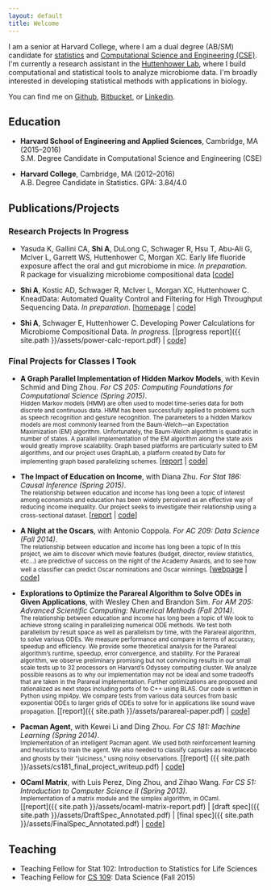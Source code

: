 ```yaml
---
layout: default
title: Welcome
---
```


I am a senior at Harvard College, where I am a dual degree (AB/SM) candidate for
[statistics](http://stat.harvard.edu) and [Computational Science and Engineering
(CSE)](http://www.seas.harvard.edu/programs/graduate/computational-science-and-engineering/master-of-science-in-cse).
I'm currently a research assistant in the [Huttenhower
Lab](http://huttenhower.org/), where I build computational and statistical tools
to analyze microbiome data. I'm broadly interested in developing statistical
methods with applications in biology.

You can find me on [Github](https://github.com/shiandy),
[Bitbucket](https://bitbucket.org/andys314), or
[Linkedin](https://www.linkedin.com/in/andy-shi-b59550110).

<!---
<div style="text-align: center">
<a href="https://github.com/shiandy">Github</a> &bull;
<a href="https://bitbucket.org/andys314">Bitbucket</a> &bull;
<a href="https://www.linkedin.com/in/andy-shi-b59550110">Linkedin</a>
</div>
-->

## Education

+ **Harvard School of Engineering and Applied Sciences**, Cambridge, MA
(2015&ndash;2016) <br>
S.M. Degree Candidate in Computational Science and Engineering (CSE)

+ **Harvard College**, Cambridge, MA (2012&ndash;2016) <br>
A.B. Degree Candidate in Statistics. GPA: 3.84/4.0

## Publications/Projects

### Research Projects In Progress

+ Yasuda K, Gallini CA, **Shi A**, DuLong C, Schwager R, Hsu T, Abu-Ali G,
  Mclver L, Garrett WS, Huttenhower C, Morgan XC. Early life fluoride exposure
  affect the oral and gut microbiome in mice. *In preparation*.<br>
  R package for visualizing microbiome compositional data
  [[code](https://bitbucket.org/biobakery/mpuri)]

+ **Shi A**, Kostic AD, Schwager R, McIver L, Morgan XC, Huttenhower C.
  KneadData: Automated Quality Control and Filtering for High Throughput
  Sequencing Data. *In preparation*.
  [[homepage](http://huttenhower.org/kneaddata) |
  [code](https://bitbucket.org/biobakery/kneaddata)]

+ **Shi A**, Schwager E, Huttenhower C. Developing Power Calculations for
  Microbiome Compositional Data. *In progress*.
  [[progress report]({{ site.path }}/assets/power-calc-report.pdf) |
  [code](https://bitbucket.org/andys314/power-calculations)]

### Final Projects for Classes I Took

+ **A Graph Parallel Implementation of Hidden Markov Models**, with Kevin Schmid
  and Ding Zhou. *For CS 205: Computing Foundations for Computational Science
  (Spring 2015)*.
  <br>
  <small>
  Hidden Markov models (HMM) are often used to model time-series data for both
  discrete and continuous data. HMM has been successfully applied to problems
  such as speech recognition and gesture recognition. The parameters to a hidden
  Markov models are most commonly learned from the Baum-Welch&mdash;an
  Expectation Maximization (EM) algorithm. Unfortunately, the Baum-Welch
  algorithm is quadratic in number of states. A parallel implementation of the
  EM algorithm along the state axis would greatly improve scalability. Graph
  based platforms are particularly suited to EM algorithms, and our project uses
  GraphLab, a platform created by Dato for implementing graph based
  parallelizing schemes.
  </small>
  [[report](https://github.com/cs205-project-group/hmm/blob/master/paper/report.pdf) | [code](https://github.com/cs205-project-group/hmm)]

+ **The Impact of Education on Income**, with Diana Zhu. *For Stat 186: Causal
  Inference (Spring 2015)*. <br>
  <small>
  The relationship between education and income has long been a topic of
  interest among economists and education has been widely perceived as an
  effective way of reducing income inequality. Our project seeks to investigate
  their relationship using a cross-sectional dataset.
  </small>
  [[report](https://github.com/giraffe-186/education-income/blob/master/writeup_final.pdf)
  | [code](https://github.com/giraffe-186/education-income)]

+ **A Night at the Oscars**, with Antonio Coppola. *For AC 209: Data Science
  (Fall 2014)*. <br>
  <small>
  The relationship between education and income has long been a topic of
  In this project, we aim to discover which movie features (budget, director,
  review statistics, etc...) are predictive of success on the night of the
  Academy Awards, and to see how well a classifier can predict Oscar nominations
  and Oscar winnings.
  </small>
  [[webpage](http://coppola-shi.github.io/OscarNights/) |
  [code](https://github.com/coppola-shi/OscarNights)]

+ **Explorations to Optimize the Parareal Algorithm to Solve ODEs in Given
  Applications**, with Wesley Chen and Brandon Sim. *For AM 205: Advanced
  Scientific Computing: Numerical Methods (Fall 2014)*. <br>
  <small>
  The relationship between education and income has long been a topic of
  We look to achieve strong scaling in parallelizing numerical ODE methods. We
  test both parallelism by result space as well as parallelism by time, with the
  Parareal algorithm, to solve various ODEs. We measure performance and compare
  in terms of accuracy, speedup and efficiency. We provide some theoretical
  analysis for the Parareal algorithm’s runtime, speedup, error convergence, and
  stability. For the Parareal algorithm, we observe preliminary promising but
  not convincing results in our small scale tests up to 32 processors on
  Harvard’s Odyssey computing cluster. We analyze possible reasons as to why our
  implementation may not be ideal and some tradeoffs that are taken in the
  Parareal implementation. Further optimizations are proposed and rationalized
  as next steps including ports of to C++ using BLAS. Our code is written in
  Python using mpi4py. We compare tests from various data sources from basic
  exponential ODEs to larger grids of ODEs to solve for in applications like
  sound wave propagation.
  </small>
  [[report]({{ site.path }}/assets/parareal-paper.pdf) |
  [code](https://github.com/am205-project/parareal)]

+ **Pacman Agent**, with Kewei Li and Ding Zhou. *For CS 181: Machine Learning
  (Spring 2014)*. <br>
  <small>
  Implementation of an intelligent Pacman agent. We used both reinforcement
  learning and heuristics to train the agent. We also needed to classify
  capsules as real/placebo and ghosts by their "juiciness," using noisy
  observations.
  </small>
  [[report] ({{ site.path }}/assets/cs181_final_project_writeup.pdf) |
  [code](https://github.com/KDA9000/cs181_final_project)]

+ **OCaml Matrix**, with Luis Perez, Ding Zhou, and Zihao Wang. *For CS 51:
  Introduction to Computer Science II (Spring 2013)*. <br>
  <small>
  Implementation of a matrix module and the simplex algorithm, in OCaml.
  </small> <br>
  [[report]({{ site.path }}/assets/ocaml-matrix-report.pdf) |
  [draft spec]({{ site.path }}/assets/DraftSpec_Annotated.pdf) |
  [final spec]({{ site.path }}/assets/FinalSpec_Annotated.pdf) |
  [code](https://github.com/Fantastic-Four/ocaml-matrix)]


## Teaching

+ Teaching Fellow for Stat 102: Introduction to Statistics for Life Sciences
+ Teaching Fellow for [CS 109](http://cs109.org): Data Science (Fall 2015)
